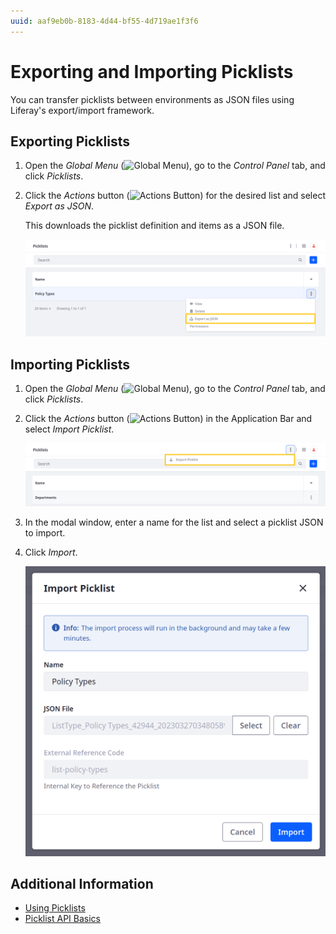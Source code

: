 ```yaml
---
uuid: aaf9eb0b-8183-4d44-bf55-4d719ae1f3f6
---
```

# Exporting and Importing Picklists

You can transfer picklists between environments as JSON files using Liferay's export/import framework.

## Exporting Picklists

1. Open the *Global Menu* (![Global Menu](../../../images/icon-applications-menu.png)), go to the *Control Panel* tab, and click *Picklists*.

1. Click the *Actions* button (![Actions Button](../../../images/icon-actions.png)) for the desired list and select *Export as JSON*.

   This downloads the picklist definition and items as a JSON file.

   ![Click the Actions button for the desired list and select Export as JSON.](./exporting-and-importing-picklists/images/01.png)

## Importing Picklists

1. Open the *Global Menu* (![Global Menu](../../../images/icon-applications-menu.png)), go to the *Control Panel* tab, and click *Picklists*.

1. Click the *Actions* button (![Actions Button](../../../images/icon-actions.png)) in the Application Bar and select *Import Picklist*.

   ![Click the Action button in the Application Bar and select Import Picklist.](./exporting-and-importing-picklists/images/02.png)

1. In the modal window, enter a name for the list and select a picklist JSON to import.

1. Click *Import*.

   ![Enter a name for the list and select a picklist JSON to import.](./exporting-and-importing-picklists/images/03.png)

## Additional Information

* [Using Picklists](./using-picklists.md)
* [Picklist API Basics](./picklists-api-basics.md)
